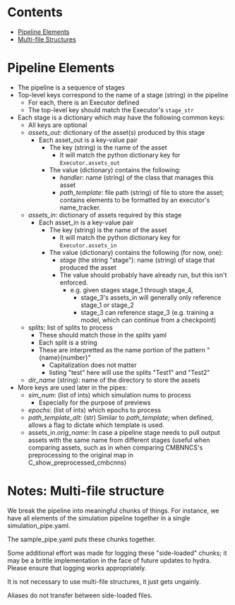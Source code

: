 # Contents

- [Pipeline Elements](#pipeline-elements)
- [Multi-file Structures](#notes-multi-file-structure)

# Pipeline Elements

- The pipeline is a sequence of stages
- Top-level keys correspond to the name of a stage (string) in the pipeline
  - For each, there is an Executor defined
  - The top-level key should match the Executor's `stage_str`
- Each stage is a dictionary which may have the following common keys:
  - All keys are optional
  - *assets_out*: dictionary of the asset(s) produced by this stage
    - Each asset_out is a key-value pair
      - The key (string) is the name of the asset
        - It will match the python dictionary key for `Executor.assets_out`
      - The value (dictionary) contains the following:
        - *handler*: name (string) of the class that manages this asset
        - *path_template*: file path (string) of file to store the asset; contains elements to be formatted by an executor's name_tracker.
  - *assets_in*: dictionary of assets required by this stage
    - Each asset_in is a key-value pair
      - The key (string) is the name of the asset
        - It will match the python dictionary key for `Executor.assets_in`
      - The value (dictionary) contains the following (for now, one):
        - *stage* (the string "stage"): name (string) of stage that produced the asset
        - The value should probably have already run, but this isn't enforced.
          - e.g. given stages stage_1 through stage_4, 
            - stage_3's assets_in will generally only reference stage_1 or stage_2
            - stage_3 can reference stage_3 (e.g. training a model, which can continue from a checkpoint)
  - *splits*: list of splits to process
    - These should match those in the *splits* yaml
    - Each split is a string
    - These are interpretted as the name portion of the pattern "{name}{number}"
      - Capitalization does not matter
      - listing "test" here will use the splits "Test1" and "Test2"
  - *dir_name* (string): name of the directory to store the assets 
- More keys are used later in the pipes:
  - *sim_num*: (list of ints) which simulation nums to process
    - Especially for the purpose of previews
  - *epochs*: (list of ints) which epochs to process
  - *path_template_alt*: (str) Similar to *path_template*; when defined, allows a flag to dictate which template is used.
  - assets_in.*orig_name*: In case a pipeline stage needs to pull output assets with the same name from different stages (useful when comparing assets, such as in when comparing CMBNNCS's preprocessing to the original map in C_show_preprocessed_cmbcnns)

# Notes: Multi-file structure

We break the pipeline into meaningful chunks of things. For instance, we have all elements of the simulation pipeline together in a single simulation_pipe.yaml.

The sample_pipe.yaml puts these chunks together.

Some additional effort was made for logging these "side-loaded" chunks; it may be a brittle implementation in the face of future updates to hydra. Please ensure that logging works appropriately.

It is not necessary to use multi-file structures, it just gets ungainly.

Aliases do not transfer between side-loaded files.